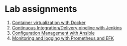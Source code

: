 # Lab assignments

1. [Container virtualization with Docker](1-containers.md)
2. [Continuous Integration/Delivery pipeline with Jenkins](2-cicd.md)
3. [Configuration Management with Ansible](3-cfgmgmt.md)
4. [Monitoring and logging with Prometheus and EFK](4-monitoring.md)
